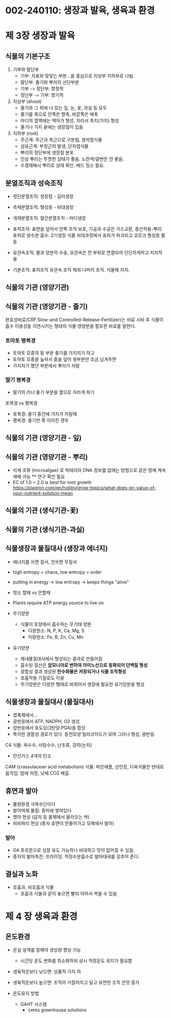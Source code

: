 # 002-240110: 생장과 발육, 생육과 환경

# 제 3장 생장과 발육
## 식물의 기본구조
1) 기부와 말단부
   - 기부: 지표와 맞닿는 부분...을 중심으로 지상부 지하부로 나뉨.
   - 말단부: 줄기와 뿌리의 선단부분
   - 기부 -> 정단부: 향정적
   - 정단부 -> 기부: 향기적
2) 지상부 (shoot)
    - 줄기와 그 위에 나 있는 잎, 눈, 꽃, 과실 등 모두
    - 줄기를 축으로 안쪽은 향축, 바깥쪽은 배축
    - 마디의 엽액에는 액아가 형성, 자라서 측지(가지) 형성
    - 줄기나 가지 끝에는 생장점이 있음
3) 지하부 (root)
    - 주근계: 주근과 측근으로 구분됨, 쌍자엽식물
    - 섬유근계: 부정근의 발생, 단자엽식물
    - 뿌리의 정단부에 생장점 분포
    - 인삼 뿌리는 투명한 상태가 좋음. 노란색/갈변은 안 좋음.
    - 수경재배시 뿌리로 상태 확인. 베드 청소 필요.
  
## 분열조직과 성숙조직
- 정단분열조직: 생장점 - 길이생장
- 측재분열조직: 형성층 - 비대생장
- 개재분열조직: 절간분열조직 - 마디생장

- 표피조직: 표면을 덮어서 안쪽 조직 보호, 기공과 수공은 가스교환, 증산작용-뿌리 표피로 양수분 흡수. 2기생장 식물 비대과정에서 표피가 파괴되고 코르크 형성층 활동 
- 유관속조직: 물과 양분의 수송, 유관속은 전 부위로 연결되어 단단하게하고 지지작용
- 기본조직: 표피조직 유관속 조직 제외 나머지 조직. 식물체 지지.

## 식물의 기관 (영양기관)
## 식물의 기관 (영양기관 - 줄기)
완효성비료(CRF:Slow-and Controlled-Release-Fertilizer)는 비료 시비 후 식물이 흡수 이용성을 지연시키는 형태의 식물 영양분을 함유한 비료를 말한다.
### 토마토 평복경
- 토마토 모종의 밑 부분 줄기를 가지치기 하고
- 토마토 모종을 눞혀서 흙을 덮어 윗부분만 조금 남겨주면
- 가지치기 했던 부분에서 뿌리가 자람
### 딸기 평복경
- 딸기의 러너 줄기 부분을 옆으로 자라게 하기

포복경 vs 평복경
- 포복경: 줄기 중간에 가지가 자랄때
- 평복경: 줄기만 쭉 이어진 경우

## 식물의 기관 (영양기관 - 잎)
## 식물의 기관 (영양기관 - 뿌리)
- 미세 조류 (microalgae) 로 박테리아 DNA 정보를 없애는 방법으로 같은 땅에 계속 재배 가능 ** 연구 확인 필요
- EC of 1.0 ~ 2.0 is best for root growth https://plagron.com/en/hobby/grow-topics/what-does-ec-value-of-your-nutrient-solution-mean
## 식물의 기관 (생식기관-꽃)
## 식물의 기관 (생식기관-과실)

## 식물생장과 물질대사 (생장과 에너지)
- 에너지를 쓰면 질서, 안쓰면 무질서
- high entropy = chaos, low entropy = order
- putting in energy -> low entropy -> keeps things "alive"
- 청소 할때 vs 안할때
- Plants require ATP energy source to live on

- 무기양분
  - 식물이 토양에서 흡수하는 무기태 양분
    - 다량원소: N, P, K, Ca, Mg, S
    - 미량원소: Fe, B, Zn, Cu, Mn
- 유기양분
  - 체내물질대사에서 형성되는 결과로 만들어짐
  - 흡수된 질산은 **암모니아로 변하여 아미노산으로 동화되어 단백질 형성**
  - 광합성 결과 생성된 **탄수화물은 저장되거나 식물 조직형성**
  - 호흡작용 기질로도 이용
  - 무기양분은 다양한 형태로 바뀌어서 생장에 필요한 유기앙분을 형성

## 식물생장과 물질대사 (물질대사)
- 엽록체에서...
- 광반응에서 ATP, NADPH, O2 생성
- 암반응에서 포도당(3탄당:PGA)을 합성
- 특이한 광합성 경로가 있다. 동전모양 틸라코이드가 모여 그라나 형성, 광반응.

C4 식물: 옥수수, 사탕수수, 난초류, 강피(논피)
- 탄산가스 4개의 탄소

CAM (crassulacean acid metabolism) 식물: 파인애플, 선인장, 다육식물은 반대로 움직임. 밤에 저장, 낮에 CO2 배출.

## 휴면과 발아
- 불량환경 극복수단이다
- 발아억제 물질: 종피에 쌓여있다
- 맹아 현상 (감자 등 몸체에서 올라오는 싹)
- 비비파리 현상 (종자 휴면이 안들어가고 모체에서 발아)
  
### 발아
- GA 호르몬으로 성장 유도 가능하나 비대하고 맛이 없어질 수 있음.
- 종자의 발아촉진: 프라이밍. 적정수분흡수로 발아태세를 갖추어 준다.


## 결실과 노화
- 호흡과, 비호흡과 식물
  - 호흡과 식물과 같이 놓으면 빨리 익어서 썩을 수 있음


# 제 4 장 생육과 환경

## 온도환경
- 온실 설계를 잘해야 생상량 향상 가능
  - 시간당 온도 변화를 최소화하되 상시 적정온도 유지가 필요함
- 생육적온보다 낮으면: 상품적 가치 하
- 생육적온보다 높으면: 조직이 거칠어지고 달고 유연한 조직 쓴맛 증가

- 온도유지 방법
  - GAHT 시스템
    - ceres greenhouse solutions
